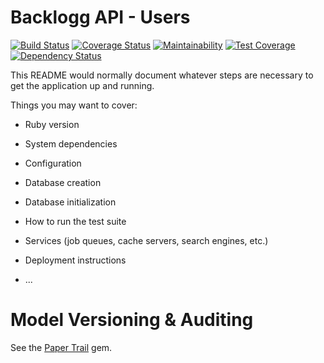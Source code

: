 # Backlogg API - Users

[![Build Status](https://travis-ci.org/john-goldsmith/backlogg-api-users.svg?branch=develop)](https://travis-ci.org/john-goldsmith/backlogg-api-users)
[![Coverage Status](https://coveralls.io/repos/github/john-goldsmith/backlogg-api-users/badge.svg)](https://coveralls.io/github/john-goldsmith/backlogg-api-users)
[![Maintainability](https://api.codeclimate.com/v1/badges/cb47977c7d37ac975f69/maintainability)](https://codeclimate.com/github/john-goldsmith/backlogg-api-users/maintainability)
[![Test Coverage](https://api.codeclimate.com/v1/badges/cb47977c7d37ac975f69/test_coverage)](https://codeclimate.com/github/john-goldsmith/backlogg-api-users/test_coverage)
[![Dependency Status](https://beta.gemnasium.com/badges/github.com/john-goldsmith/backlogg-api-users.svg)](https://beta.gemnasium.com/projects/github.com/john-goldsmith/backlogg-api-users)

This README would normally document whatever steps are necessary to get the
application up and running.

Things you may want to cover:

* Ruby version

* System dependencies

* Configuration

* Database creation

* Database initialization

* How to run the test suite

* Services (job queues, cache servers, search engines, etc.)

* Deployment instructions

* ...

# Model Versioning & Auditing
See the [Paper Trail](https://github.com/airblade/paper_trail) gem.